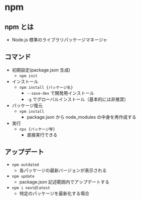 # npm

## npm とは

- Node.js 標準のライブラリパッケージマネージャ

## コマンド

- 初期設定(package.json 生成)
  - `npm init`
- インストール
  - `npm install {パッケージ名}`
    - `--save-dev` で開発用インストール
    - `-g` でグローバルインストール（基本的には非推奨）
- パッケージ復元
  - `npm install`
    - package.json から node_modules の中身を再作成する
- 実行
  - `npx {パッケージ等}`
    - 直接実行できる

## アップデート

- `npm outdated`
  - 各パッケージの最新バージョンが表示される
- `npm update`
  - package.json 記述範囲内でアップデートする
- `npm i next@latest`
  - 特定のパッケージを最新化する場合
